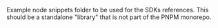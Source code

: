 Example node snippets folder to be used for the SDKs references. This should be
a standalone "library" that is not part of the PNPM monorepo.
